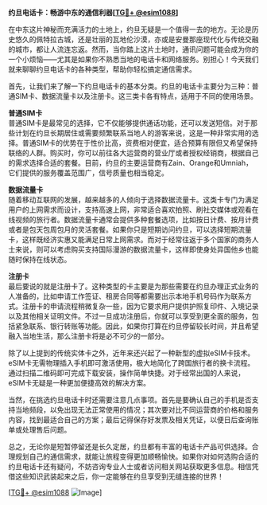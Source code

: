 **约旦电话卡：畅游中东的通信利器[[TG💪+ @esim1088](https://t.me/s/esim1088)]**

在中东这片神秘而充满活力的土地上，约旦无疑是一个值得一去的地方。无论是历史悠久的佩特拉古城，还是壮丽的瓦地伦沙漠，亦或是安曼那座现代化与传统交融的城市，都让人流连忘返。然而，当你踏上这片土地时，通讯问题可能会成为你的一个小烦恼——尤其是如果你不熟悉当地的电话卡和网络服务。别担心！今天我们就来聊聊约旦电话卡的各种类型，帮助你轻松搞定通信需求。

首先，让我们来了解一下约旦电话卡的基本分类。约旦的电话卡主要分为三种：普通SIM卡、数据流量卡以及注册卡。这三类卡各有特点，适用于不同的使用场景。

**普通SIM卡**  
普通SIM卡是最常见的选择，它不仅能够提供通话功能，还可以发送短信。对于那些计划在约旦长期居住或需要频繁联系当地人的游客来说，这是一种非常实用的选择。普通SIM卡的优势在于性价比高，资费相对便宜，适合预算有限但又希望保持联络的人群。购买时，你可以前往各大运营商的营业厅或者授权经销商，根据自己的需求选择合适的套餐。目前，约旦的主要运营商有Zain、Orange和Umniah，它们提供的服务覆盖范围广，信号质量也相当稳定。

**数据流量卡**  
随着移动互联网的发展，越来越多的人倾向于选择数据流量卡。这类卡专门为满足用户的上网需求而设计，支持高速上网，非常适合喜欢拍照、刷社交媒体或观看在线视频的旅行者。数据流量卡通常会提供多种套餐选项，比如按日计费、按月计费或者是包天包周包月的灵活套餐。如果你只是短期访问约旦，可以选择短期流量卡，这样既经济实惠又能满足日常上网需求。而对于经常往返于多个国家的商务人士来说，则可以考虑购买支持国际漫游的数据流量卡，这样即使身处异国他乡也能随时保持在线状态。

**注册卡**  
最后要说的就是注册卡了。这种类型的卡主要是为那些需要在约旦办理正式业务的人准备的，比如申请工作签证、租房合同等都需要出示本地手机号码作为联系方式。注册卡的申请流程稍微复杂一些，因为它要求用户提供护照复印件、入境记录以及其他相关证明文件。不过一旦成功注册后，你就可以享受到更全面的服务，包括紧急联系、银行转账等功能。因此，如果你打算在约旦停留较长时间，并且希望融入当地生活，那么注册卡将是必不可少的一部分。

除了以上提到的传统实体卡之外，近年来还兴起了一种新型的虚拟eSIM卡技术。eSIM卡无需物理插入手机即可激活使用，极大地简化了跨国旅行者的换卡流程。通过扫描二维码即可完成下载安装，操作简单快捷。对于经常出国的人来说，eSIM卡无疑是一种更加便捷高效的解决方案。

当然，在挑选约旦电话卡时还需要注意几点事项。首先是要确认自己的手机是否支持当地频段，以免出现无法正常使用的情况；其次要对比不同运营商的价格和服务内容，找到最适合自己的方案；最后记得保存好发票及相关凭证，以便日后查询账单或处理售后问题。

总之，无论你是短暂停留还是长久定居，约旦都有丰富的电话卡产品可供选择。合理规划自己的通信需求，就能让旅程变得更加顺畅愉快。如果你对如何选购合适的约旦电话卡还有疑问，不妨咨询专业人士或者访问相关网站获取更多信息。相信凭借这些知识武装起来之后，你一定能够在约旦享受到无缝连接的世界！

[[TG💪+ @esim1088](https://t.me/s/esim1088) ![Image](https://i.postimg.cc/4NQfJmqS/Snipaste-2025-05-13-00-14-12.png)]